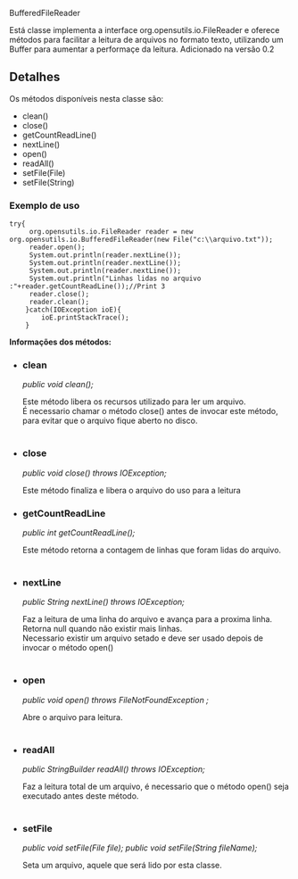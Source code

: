 BufferedFileReader

Está classe implementa a interface org.opensutils.io.FileReader e oferece métodos para facilitar a leitura de arquivos no formato texto, utilizando um Buffer para aumentar a performaçe da leitura.
Adicionado na versão 0.2

## Detalhes ##

Os métodos disponíveis nesta classe são:

<ul>
<li>clean()</li>
<li>close()</li>
<li>getCountReadLine()</li>
<li>nextLine()</li>
<li>open()</li>
<li>readAll()</li>
<li>setFile(File)</li>
<li>setFile(String)</li>
</ul>

### Exemplo de uso ###
```
try{
	 org.opensutils.io.FileReader reader = new org.opensutils.io.BufferedFileReader(new File("c:\\arquivo.txt"));
	 reader.open();
	 System.out.println(reader.nextLine());
	 System.out.println(reader.nextLine());
	 System.out.println(reader.nextLine());
	 System.out.println("Linhas lidas no arquivo :"+reader.getCountReadLine());//Print 3
	 reader.close();
	 reader.clean();
	}catch(IOException ioE){
		ioE.printStackTrace();
	}
```

**Informações dos métodos:**

<ul>
<li>
<h3>clean</h3>
<i>public void clean();</i>

Este método libera os recursos utilizado para ler um arquivo.<br>
É necessario chamar o método close() antes de invocar este método, para evitar que o arquivo fique aberto no disco.<br>
<br>
</li>
<li>
<h3>close</h3>
<i>public void close() throws IOException;</i>

Este método finaliza e libera o arquivo do uso para a leitura<br>
</li>

<li>
<h3>getCountReadLine</h3>
<i>public int getCountReadLine();</i>

Este método retorna a contagem de linhas que foram lidas do arquivo.<br>
<br>
</li>

<li>
<h3>nextLine</h3>
<i>public String nextLine() throws IOException;</i>

Faz a leitura de uma linha do arquivo e avança para a proxima linha. Retorna null quando não existir mais linhas.<br>
Necessario existir um arquivo setado e deve ser usado depois de invocar o método open()<br>
<br>
</li>

<li>
<h3>open</h3>
<i>public void open() throws FileNotFoundException ;</i>

Abre o arquivo para leitura.<br>
<br>
</li>

<li>
<h3>readAll</h3>
<i>public StringBuilder readAll() throws IOException;</i>

Faz a leitura total de um arquivo, é necessario que o método open() seja executado antes deste método.<br>
<br>
</li>

<li>
<h3>setFile</h3>
<i>public void setFile(File file);</i>
<i>public void setFile(String fileName);</i>

Seta um arquivo, aquele que será lido por esta classe.<br>
<br>
</li>


</ul>